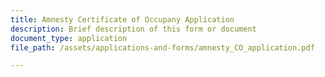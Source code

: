 ```yaml
---
title: Amnesty Certificate of Occupany Application
description: Brief description of this form or document
document_type: application
file_path: /assets/applications-and-forms/amnesty_CO_application.pdf

---
```

